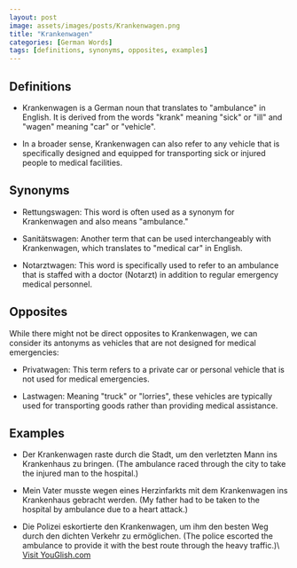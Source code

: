 ```yaml
---
layout: post
image: assets/images/posts/Krankenwagen.png
title: "Krankenwagen"
categories: [German Words]
tags: [definitions, synonyms, opposites, examples]
---
```


## Definitions

- Krankenwagen is a German noun that translates to "ambulance" in English. It is derived from the words "krank" meaning "sick" or "ill" and "wagen" meaning "car" or "vehicle". 

- In a broader sense, Krankenwagen can also refer to any vehicle that is specifically designed and equipped for transporting sick or injured people to medical facilities.

## Synonyms

- Rettungswagen: This word is often used as a synonym for Krankenwagen and also means "ambulance."

- Sanitätswagen: Another term that can be used interchangeably with Krankenwagen, which translates to "medical car" in English.

- Notarztwagen: This word is specifically used to refer to an ambulance that is staffed with a doctor (Notarzt) in addition to regular emergency medical personnel.

## Opposites

While there might not be direct opposites to Krankenwagen, we can consider its antonyms as vehicles that are not designed for medical emergencies:

- Privatwagen: This term refers to a private car or personal vehicle that is not used for medical emergencies.

- Lastwagen: Meaning "truck" or "lorries", these vehicles are typically used for transporting goods rather than providing medical assistance.

## Examples

- Der Krankenwagen raste durch die Stadt, um den verletzten Mann ins Krankenhaus zu bringen. (The ambulance raced through the city to take the injured man to the hospital.)

- Mein Vater musste wegen eines Herzinfarkts mit dem Krankenwagen ins Krankenhaus gebracht werden. (My father had to be taken to the hospital by ambulance due to a heart attack.)

- Die Polizei eskortierte den Krankenwagen, um ihm den besten Weg durch den dichten Verkehr zu ermöglichen. (The police escorted the ambulance to provide it with the best route through the heavy traffic.)\ <a id="yg-widget-0" class="youglish-widget" data-query="Krankenwagen" data-lang="german" data-components="8412" data-auto-start="0" data-bkg-color="theme_light" data-title="How%20to%20pronounce%20Krankenwagen%20in%20German"  rel="nofollow" href="https://youglish.com">Visit YouGlish.com</a><script async src="https://youglish.com/public/emb/widget.js" charset="utf-8"></script>